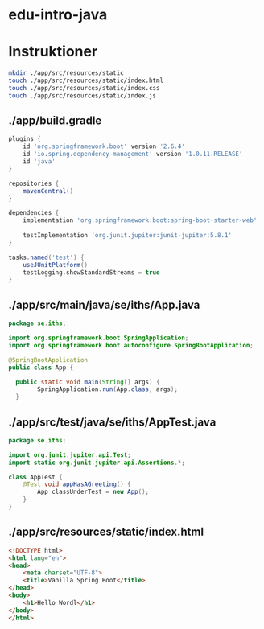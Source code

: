 # edu-intro-java

# Instruktioner

```bash
mkdir ./app/src/resources/static
touch ./app/src/resources/static/index.html
touch ./app/src/resources/static/index.css
touch ./app/src/resources/static/index.js
```

## ./app/build.gradle
```groovy
plugins {
    id 'org.springframework.boot' version '2.6.4'
    id 'io.spring.dependency-management' version '1.0.11.RELEASE'
    id 'java'
}

repositories {
    mavenCentral()
}

dependencies {
    implementation 'org.springframework.boot:spring-boot-starter-web'
    
    testImplementation 'org.junit.jupiter:junit-jupiter:5.8.1'
}

tasks.named('test') {
    useJUnitPlatform()
    testLogging.showStandardStreams = true
}
```

## ./app/src/main/java/se/iths/App.java

```java
package se.iths;

import org.springframework.boot.SpringApplication;
import org.springframework.boot.autoconfigure.SpringBootApplication;

@SpringBootApplication
public class App {

  public static void main(String[] args) {
        SpringApplication.run(App.class, args);
  }
```

## ./app/src/test/java/se/iths/AppTest.java

```java
package se.iths;

import org.junit.jupiter.api.Test;
import static org.junit.jupiter.api.Assertions.*;

class AppTest {
    @Test void appHasAGreeting() {
        App classUnderTest = new App();
    }
}
```

## ./app/src/resources/static/index.html

```html
<!DOCTYPE html>
<html lang="en">
<head>
    <meta charset="UTF-8">
    <title>Vanilla Spring Boot</title>
</head>
<body>
    <h1>Hello Wordl</h1>
</body>
</html>
```

